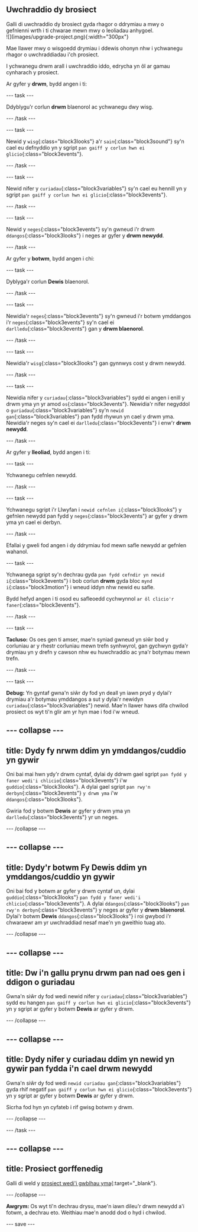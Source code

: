 ## Uwchraddio dy brosiect

<div style="display: flex; flex-wrap: wrap">
<div style="flex-basis: 200px; flex-grow: 1; margin-right: 15px;">
Galli di uwchraddio dy brosiect gyda rhagor o ddrymiau a mwy o gefnlenni wrth i ti chwarae mewn mwy o leoliadau anhygoel. 
</div>
<div>
![](images/upgrade-project.png){:width="300px"}
</div>
</div>

Mae llawer mwy o wisgoedd drymiau i ddewis ohonyn nhw i ychwanegu rhagor o uwchraddiadau i'ch prosiect.

I ychwanegu drwm arall i uwchraddio iddo, edrycha yn ôl ar gamau cynharach y prosiect.

Ar gyfer y **drwm**, bydd angen i ti:

--- task ---

Ddyblygu'r corlun **drwm** blaenorol ac ychwanegu dwy wisg.

--- /task ---

--- task ---

Newid y `wisg`{:class="block3looks"} a'r `sain`{:class="block3sound"} sy'n cael eu defnyddio yn y sgript `pan gaiff y corlun hwn ei glicio`{:class="block3events"}.

--- /task ---

--- task ---

Newid nifer y `curiadau`{:class="block3variables"} sy'n cael eu hennill yn y sgript `pan gaiff y corlun hwn ei glicio`{:class="block3events"}.

--- /task ---

--- task ---

Newid y `neges`{:class="block3events"} sy'n gwneud i'r drwm `ddangos`{:class="block3looks"} i neges ar gyfer y **drwm newydd**.

--- /task ---

Ar gyfer y **botwm**, bydd angen i chi:

--- task ---

Dyblyga'r corlun **Dewis** blaenorol.

--- /task ---

--- task ---

Newidia'r `neges`{:class="block3events"} sy'n gwneud i'r botwm ymddangos i'r `neges`{:class="block3events"} sy'n cael ei `darlledu`{:class="block3events"} gan y **drwm blaenorol**.

--- /task ---

--- task ---

Newidia'r `wisg`{:class="block3looks"} gan gynnwys cost y drwm newydd.

--- /task ---

--- task ---

Newidia nifer y `curiadau`{:class="block3variables"} sydd ei angen i enill y drwm yma yn yr amod `os`{:class="block3events"}. Newidia'r nifer negyddol o `guriadau`{:class="block3variables"} sy'n `newid gan`{:class="block3variables"} pan fydd rhywun yn cael y drwm yma. Newidia'r neges sy'n cael ei `darlledu`{:class="block3events"} i enw'r **drwm newydd**.

--- /task ---

Ar gyfer y **lleoliad**, bydd angen i ti:

--- task ---

Ychwanegu cefnlen newydd.

--- /task ---

--- task ---

Ychwanegu sgript i'r Llwyfan i `newid cefnlen i`{:class="block3looks"} y gefnlen newydd pan fydd y `neges`{:class="block3events"} ar gyfer y drwm yma yn cael ei derbyn.

--- /task ---

Efallai y gweli fod angen i dy ddrymiau fod mewn safle newydd ar gefnlen wahanol.

--- task ---

Ychwanega sgript sy'n dechrau gyda `pan fydd cefndir yn newid i`{:class="block3events"} i bob corlun **drwm** gyda bloc `mynd i`{:class="block3motion"} i wneud iddyn nhw newid eu safle.

Bydd hefyd angen i ti osod eu safleoedd cychwynnol `ar ôl clicio'r faner`{:class="block3events"}.

--- /task ---

--- task ---

**Tacluso:** Os oes gen ti amser, mae'n syniad gwneud yn siŵr bod y corluniau ar y rhestr corluniau mewn trefn synhwyrol, gan gychwyn gyda'r drymiau yn y drefn y cawson nhw eu huwchraddio ac yna'r botymau mewn trefn.

--- /task ---

--- task ---

**Debug:** Yn gyntaf gwna'n siŵr dy fod yn deall yn iawn pryd y dylai'r drymiau a'r botymau ymddangos a sut y dylai'r newidyn `curiadau`{:class="block3variables"} newid. Mae'n llawer haws difa chwilod prosiect os wyt ti'n glir am yr hyn mae i fod i'w wneud.

--- collapse ---
---
title: Dydy fy nrwm ddim yn ymddangos/cuddio yn gywir
---

Oni bai mai hwn ydy'r drwm cyntaf, dylai dy ddrwm gael sgript `pan fydd y faner wedi'i chlicio`{:class="block3events"} i'w `guddio`{:class="block3looks"}. A dylai gael sgript `pan rwy'n derbyn`{:class="block3events"} `y drwm yma` i'w `ddangos`{:class="block3looks"}.

Gwiria fod y botwm **Dewis** ar gyfer y drwm yma yn `darlledu`{:class="block3events"} yr un neges.


--- /collapse ---

--- collapse ---
---
title: Dydy'r botwm Fy Dewis ddim yn ymddangos/cuddio yn gywir
---

Oni bai fod y botwm ar gyfer y drwm cyntaf un, dylai `guddio`{:class="block3looks"} `pan fydd y faner wedi'i chlicio`{:class="block3events"}. A dylai `ddangos`{:class="block3looks"} `pan rwy'n derbyn`{:class="block3events"} y neges ar gyfer y **drwm blaenorol**. Dylai'r botwm **Dewis** `ddangos`{:class="block3looks"} i roi gwybod i'r chwaraewr am yr uwchraddiad nesaf mae'n yn gweithio tuag ato.

--- /collapse ---

--- collapse ---
---
title: Dw i'n gallu prynu drwm pan nad oes gen i ddigon o guriadau
---

Gwna'n siŵr dy fod wedi newid nifer y `curiadau`{:class="block3variables"} sydd eu hangen `pan gaiff y corlun hwn ei glicio`{:class="block3events"} yn y sgript ar gyfer y botwm **Dewis** ar gyfer y drwm.

--- /collapse ---

--- collapse ---
---
title: Dydy nifer y curiadau ddim yn newid yn gywir pan fydda i'n cael drwm newydd
---

Gwna'n siŵr dy fod wedi `newid curiadau gan`{:class="block3variables"} gyda rhif negatif `pan gaiff y corlun hwn ei glicio`{:class="block3events"} yn y sgript ar gyfer y botwm **Dewis** ar gyfer y drwm.

Sicrha fod hyn yn cyfateb i rif gwisg botwm y drwm.

--- /collapse ---

--- /task ---

--- collapse ---
---
title: Prosiect gorffenedig
---

Galli di weld y [prosiect wedi'i gwblhau yma](https://scratch.mit.edu/projects/799955066/){:target="_blank"}.

--- /collapse ---

**Awgrym:** Os wyt ti'n dechrau drysu, mae'n iawn dileu'r drwm newydd a'i fotwm, a dechrau eto. Weithiau mae'n anodd dod o hyd i chwilod.

--- save ---
